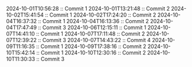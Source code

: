 2024-10-01T10:56:28 :: Commit 1
2024-10-01T13:21:48 :: Commit 2
2024-10-02T15:41:54 :: Commit 1
2024-10-02T17:24:20 :: Commit 2
2024-10-04T16:37:32 :: Commit 1
2024-10-04T16:13:36 :: Commit 2
2024-10-04T17:47:49 :: Commit 3
2024-10-06T12:15:11 :: Commit 1
2024-10-07T14:41:10 :: Commit 1
2024-10-07T17:11:48 :: Commit 2
2024-10-07T12:39:22 :: Commit 3
2024-10-07T14:43:22 :: Commit 4
2024-10-09T11:16:35 :: Commit 1
2024-10-09T17:38:16 :: Commit 2
2024-10-10T15:42:14 :: Commit 1
2024-10-10T12:30:16 :: Commit 2
2024-10-10T11:30:33 :: Commit 3
